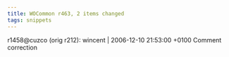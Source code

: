 ```yaml
---
title: WOCommon r463, 2 items changed
tags: snippets
---
```


r1458@cuzco (orig r212): wincent | 2006-12-10 21:53:00 +0100 Comment correction
